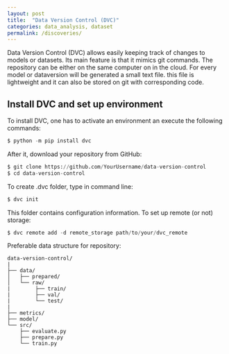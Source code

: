 ```yaml
---
layout: post
title:  "Data Version Control (DVC)"
categories: data_analysis, dataset
permalink: /discoveries/
---
```


Data Version Control (DVC) allows easily keeping track of changes to models or datasets. Its main feature is that it mimics git commands. The repository can be either on the same computer on in the cloud. For every model or dataversion will be generated a small text file. this file is lightweight and it can also be stored on git with corresponding code. 

## Install DVC and set up environment

To install DVC, one has to activate an environment an execute the following commands:


```python
$ python -m pip install dvc
```

After it, download your repository from GitHub:

```python
$ git clone https://github.com/YourUsername/data-version-control
$ cd data-version-control
```
To create .dvc folder, type in command line:

```python
$ dvc init
```
This folder contains configuration information. To set up remote (or not) storage:

```python
$ dvc remote add -d remote_storage path/to/your/dvc_remote
```

Preferable data structure for repository:

```
data-version-control/
|
├── data/
│   ├── prepared/
│   └── raw/
|        ├── train/
|        ├── val/
|        └── test/
|
├── metrics/
├── model/
└── src/
    ├── evaluate.py
    ├── prepare.py
    └── train.py
```
